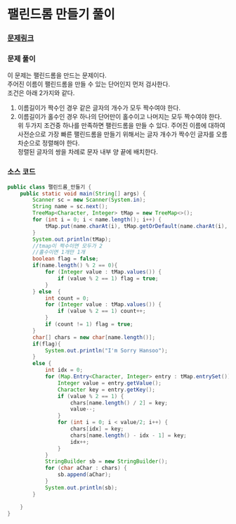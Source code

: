 # 팰린드롬 만들기 풀이

### [문제링크](https://www.acmicpc.net/problem/1229)

### 문제 풀이
이 문제는 팰린드롬을 만드는 문제이다.</br>
주어진 이름이 팰린드롬을 만들 수 있는 단어인지 먼저 검사한다.</br>
조건은 아래 2가지와 같다.</br>
1. 이름길이가 짝수인 경우 같은 글자의 개수가 모두 짝수여야 한다.
2. 이름길이가 홀수인 경우 하나의 단어만이 홀수이고 나머지는 모두 짝수여야 한다.
위 두가지 조건중 하나를 만족하면 팰린드롬을 만들 수 있다.
주어진 이름에 대하여 사전순으로 가장 빠른 팰린드롬을 만들기 위해서는 글자 개수가 짝수인 글자를 오름차순으로 정렬해야 한다. </br>
정렬된 글자의 쌍을 차례로 문자 내부 양 끝에 배치한다. </br>
### 소스 코드
```java
public class 팰린드롬_만들기 {
    public static void main(String[] args) {
        Scanner sc = new Scanner(System.in);
        String name = sc.next();
        TreeMap<Character, Integer> tMap = new TreeMap<>();
        for (int i = 0; i < name.length(); i++) {
            tMap.put(name.charAt(i), tMap.getOrDefault(name.charAt(i), 0) + 1);
        }
        System.out.println(tMap);
        //tmap이 짝수이면 모두가 2
        //홀수이면 1개만 1개
        boolean flag = false;
        if(name.length() % 2 == 0){
            for (Integer value : tMap.values()) {
                if (value % 2 == 1) flag = true;
            }
        } else  {
            int count = 0;
            for (Integer value : tMap.values()) {
                if (value % 2 == 1) count++;
            }
            if (count != 1) flag = true;
        }
        char[] chars = new char[name.length()];
        if(flag){
            System.out.println("I'm Sorry Hansoo");
        }
        else {
            int idx = 0;
            for (Map.Entry<Character, Integer> entry : tMap.entrySet()) {
                Integer value = entry.getValue();
                Character key = entry.getKey();
                if (value % 2 == 1) {
                    chars[name.length() / 2] = key;
                    value--;
                }
                for (int i = 0; i < value/2; i++) {
                    chars[idx] = key;
                    chars[name.length() - idx - 1] = key;
                    idx++;
                }
            }
            StringBuilder sb = new StringBuilder();
            for (char aChar : chars) {
                sb.append(aChar);
            }
            System.out.println(sb);
        }

    }
}


```